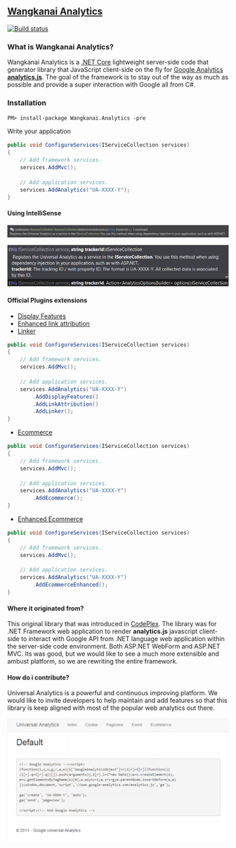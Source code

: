 ## [Wangkanai Analytics](http://analytics.wangkanai.org/)

[![Build status](https://ci.appveyor.com/api/projects/status/t46adtm386rxiqam?svg=true)](https://ci.appveyor.com/project/wangkanai/analytics)

### What is Wangkanai Analytics?
Wangkanai Analytics is a [.NET Core](https://dotnet.github.io/) lightweight server-side code that generator library that JavaScript client-side on the fly for [Google Analytics **analytics.js**](https://developers.google.com/analytics/devguides/collection/analyticsjs/). The goal of the framework is to stay out of the way as much as possible and provide a super interaction with Google all from C#.

### Installation

```
PM> install-package Wangkanai.Analytics -pre
```

Write your application

```csharp
public void ConfigureServices(IServiceCollection services)
{
    // Add framework services.
    services.AddMvc();

    // Add application services.
    services.AddAnalytics("UA-XXXX-Y");
}
```

#### Using IntelliSense

![AddAnalytics IntelliSense](wiki/images/AddAnalytics-Intellisense.png)

![AddAnalytics TrackerId](wiki/images/AddAnalytics-trackerId.png)

#### Official Plugins extensions
- [Display Features](https://developers.google.com/analytics/devguides/collection/analyticsjs/display-features)
- [Enhanced link attribution](https://developers.google.com/analytics/devguides/collection/analyticsjs/enhanced-link-attribution)
- [Linker](https://developers.google.com/analytics/devguides/collection/analyticsjs/linker)
```csharp
public void ConfigureServices(IServiceCollection services)
{
    // Add framework services.
    services.AddMvc();

    // Add application services.
    services.AddAnalytics("UA-XXXX-Y")
        .AddDisplayFeatures()
        .AddLinkAttribution()
        .AddLinker();        
}
```
- [Ecommerce](https://developers.google.com/analytics/devguides/collection/analyticsjs/ecommerce)
```csharp
public void ConfigureServices(IServiceCollection services)
{
    // Add framework services.
    services.AddMvc();

    // Add application services.
    services.AddAnalytics("UA-XXXX-Y")
        .AddEcommerce();        
}
```
- [Enhanced Ecommerce](https://developers.google.com/analytics/devguides/collection/analyticsjs/enhanced-ecommerce)
```csharp
public void ConfigureServices(IServiceCollection services)
{
    // Add framework services.
    services.AddMvc();

    // Add application services.
    services.AddAnalytics("UA-XXXX-Y")
        .AddEcommerceEnhanced();        
}
```

#### Where it originated from?
This original library that was introduced in [CodePlex](http://Analytics.codeplex.com). The library was for .NET Framework web application to render **analytics.js** javascript client-side to interact with Google API from .NET language web application within the server-side code environment. Both ASP.NET WebForm and ASP.NET MVC. Its was good, but we would like to see a much more extensible and ambust platform, so we are rewriting the entire framework.

#### How do i contribute?
Universal Analytics is a powerful and continuous improving platform. We would like to invite developers to help maintain and add features so that this library is keep aligned with most of the popular web analytics out there. 


![mvc showcase](https://raw.githubusercontent.com/wangkanai/analytics/master/Analytics/wiki/Universal-Analytics-Mvc.png)
